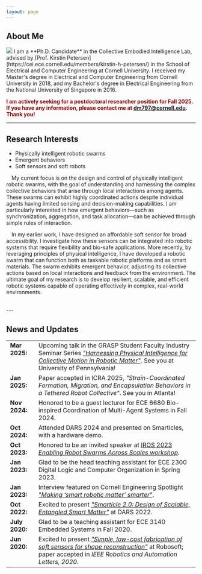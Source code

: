 ```yaml
---
layout: page
---
```


## About Me
<img src="https://www.dannama.com/images/homePage.JPG" class="floatpic">
I am a **Ph.D. Candidate** in the Collective Embodied Intelligence Lab, advised by [Prof. Kirstin Petersen](https://cei.ece.cornell.edu/members/kirstin-h-petersen/) in the School of Electrical and Computer Engineering at Cornell University. I received my Master's degree in Electrical and Computer Engineering from Cornell University in 2018, and my Bachelor's degree in Electrical Engineering from the National University of Singapore in 2016.


<span style="color: #990000; font-weight: bold;">I am actively seeking for a postdoctoral researcher position for Fall 2025. If you have any information, please contact me at <a href="mailto:dm797@cornell.edu">dm797@cornell.edu</a>. Thank you!</span>

---
## Research Interests

- Physically intelligent robotic swarms
- Emergent behaviors
- Soft sensors and soft robots

<p style="text-indent: 1em;"> My current focus is on the design and control of physically intelligent robotic swarms, with the goal of understanding and harnessing the complex collective behaviors that arise through local interactions among agents. These swarms can exhibit highly coordinated actions despite individual agents having limited sensing and decision-making capabilities. I am particularly interested in how emergent behaviors—such as synchronization, aggregation, and task allocation—can be achieved through simple rules of interaction.</p>
<p style="text-indent: 1em;"> In my earlier work, I have designed an affordable soft sensor for broad accessibility. I investigate how these sensors can be integrated into robotic systems that require flexibility and bio-safe applications. More recently, by leveraging principles of physical intelligence, I have developed a robotic swarm that can function both as taskable robotic platforms and as smart materials. The swarm exhibits emergent behavior, adjusting its collective actions based on local interactions and feedback from the environment. The ultimate goal of my research is to develop resilient, scalable, and efficient robotic systems capable of operating effectively in complex, real-world environments.</p>
<br>
---


## News and Updates

<table style="width:100%; border-collapse: collapse; border: none;">
  <tr>
    <td style="width:15%; padding-right: 10px; vertical-align: top; font-weight: bold; text-align: left; padding-left: 10px;"><strong>Mar 2025:</strong></td>
    <td style="text-align: left; padding-left: 10px;">Upcoming talk in the GRASP Student Faculty Industry Seminar Series <a href="https://www.grasp.upenn.edu/events/spring-2025-grasp-sfi-danna-ma/"><i>"Harnessing Physical Intelligence for Collective Motion in Robotic Matter"</i></a>. See you at University of Pennsylvania!</td>
  </tr>
  <tr>
    <td style="width:15%; padding-right: 10px; vertical-align: top; font-weight: bold; text-align: left; padding-left: 10px;"><strong>Jan 2025:</strong></td>
    <td style="text-align: left; padding-left: 10px;">Paper accepted in ICRA 2025, <i>"Strain-Coordinated Formation, Migration, and Encapsulation Behaviors in a Tethered Robot Collective"</i>. See you in Atlanta!</td>
  </tr>
  <tr>
    <td style="width:15%; padding-right: 10px; vertical-align: top; font-weight: bold; text-align: left; padding-left: 10px;"><strong>Nov 2024:</strong></td>
    <td style="text-align: left; padding-left: 10px;">Honored to be a guest lecturer for ECE 6680 Bio-inspired Coordination of Multi-Agent Systems in Fall 2024.</td>
  </tr>
  <tr>
    <td style="width:15%; padding-right: 10px; vertical-align: top; font-weight: bold; text-align: left; padding-left: 10px;"><strong>Oct 2024:</strong></td>
    <td style="text-align: left; padding-left: 10px;">Attended DARS 2024 and presented on Smarticles, with a hardware demo.</td>
  </tr>
  <tr>
    <td style="width:15%; padding-right: 10px; vertical-align: top; font-weight: bold; text-align: left; padding-left: 10px;"><strong>Oct 2023:</strong></td>
    <td style="text-align: left; padding-left: 10px;">Honored to be an invited speaker at <a href="https://swarmsatallscales.weebly.com/schedule.html">IROS 2023 <i>Enabling Robot Swarms Across Scales workshop</i></a>.</td>
  </tr>
  <tr>
    <td style="width:15%; padding-right: 10px; vertical-align: top; font-weight: bold; text-align: left; padding-left: 10px;"><strong>Jan 2023:</strong></td>
    <td style="text-align: left; padding-left: 10px;">Glad to be the head teaching assistant for ECE 2300 Digital Logic and Computer Organization in Spring 2023.</td>
  </tr>
  <tr>
    <td style="width:15%; padding-right: 10px; vertical-align: top; font-weight: bold; text-align: left; padding-left: 10px;"><strong>Jan 2023:</strong></td>
    <td style="text-align: left; padding-left: 10px;">Interview featured on Cornell Engineering Spotlight <a href="https://www.engineering.cornell.edu/spotlights/making-smart-robotic-matter-smarter"><i>"Making ‘smart robotic matter’ smarter"</i></a>.</td>
  </tr>
  <tr>
    <td style="width:15%; padding-right: 10px; vertical-align: top; font-weight: bold; text-align: left; padding-left: 10px;"><strong>Oct 2022:</strong></td>
    <td style="text-align: left; padding-left: 10px;">Excited to present <a href="https://link.springer.com/chapter/10.1007/978-3-031-51497-5_36"><i>"Smarticle 2.0: Design of Scalable, Entangled Smart Matter"</i></a> at DARS 2022.</td>
  </tr>
  <tr>
    <td style="width:15%; padding-right: 10px; vertical-align: top; font-weight: bold; text-align: left; padding-left: 10px;"><strong>July 2020:</strong></td>
    <td style="text-align: left; padding-left: 10px;">Glad to be a teaching assistant for ECE 3140 Embedded Systems in Fall 2020.</td>
  </tr>
  <tr>
    <td style="width:15%; padding-right: 10px; vertical-align: top; font-weight: bold; text-align: left; padding-left: 10px;"><strong>Jun 2020:</strong></td>
    <td style="text-align: left; padding-left: 10px;">Excited to present <a href="https://ieeexplore.ieee.org/abstract/document/9067833"><i>"Simple, low-cost fabrication of soft sensors for shape reconstruction"</i></a> at Robosoft; paper accepted in <i>IEEE Robotics and Automation Letters, 2020</i>.</td>
  </tr>
</table>


<br>


